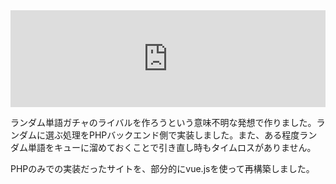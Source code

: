<iframe 
  class="hatenablogcard" 
  style="width:100%;height:155px;max-width:680px;" 
  title="お題をランダムに表示します。小説や漫画の書き出しで困ったりアイデアを出したい時にお使いください。" 
  src="https://hatenablog-parts.com/embed?url=https://theme.mononichi.com/" 
  width="300" height="150" frameborder="0" scrolling="no">
</iframe>

ランダム単語ガチャのライバルを作ろうという意味不明な発想で作りました。ランダムに選ぶ処理をPHPバックエンド側で実装しました。また、ある程度ランダム単語をキューに溜めておくことで引き直し時もタイムロスがありません。

PHPのみでの実装だったサイトを、部分的にvue.jsを使って再構築しました。


